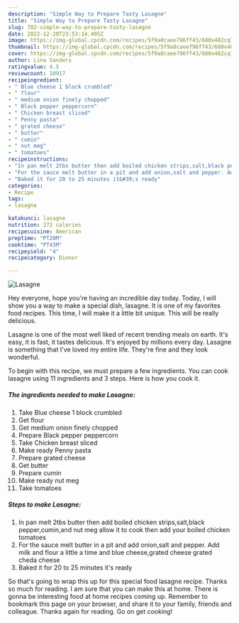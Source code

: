 ```yaml
---
description: "Simple Way to Prepare Tasty Lasagne"
title: "Simple Way to Prepare Tasty Lasagne"
slug: 782-simple-way-to-prepare-tasty-lasagne
date: 2022-12-20T23:53:14.495Z
image: https://img-global.cpcdn.com/recipes/5f9a8caee796ff43/680x482cq70/lasagne-recipe-main-photo.jpg
thumbnail: https://img-global.cpcdn.com/recipes/5f9a8caee796ff43/680x482cq70/lasagne-recipe-main-photo.jpg
cover: https://img-global.cpcdn.com/recipes/5f9a8caee796ff43/680x482cq70/lasagne-recipe-main-photo.jpg
author: Lina Sanders
ratingvalue: 4.5
reviewcount: 10917
recipeingredient:
- " Blue cheese 1 block crumbled"
- " flour"
- " medium onion finely chopped"
- " Black pepper peppercorn"
- " Chicken breast sliced"
- " Penny pasta"
- " grated cheese"
- " butter"
- " cumin"
- " nut meg"
- " tomatoes"
recipeinstructions:
- "In pan melt 2tbs butter then add boiled chicken strips,salt,black pepper,cumin,and nut meg allow it to cook then add your boiled chicken tomatoes"
- "For the sauce melt butter in a pit and add onion,salt and pepper. Add milk and flour a little a time and blue cheese,grated cheese grated cheda cheese"
- "Baked it for 20 to 25 minutes it&#39;s ready"
categories:
- Recipe
tags:
- lasagne

katakunci: lasagne 
nutrition: 272 calories
recipecuisine: American
preptime: "PT20M"
cooktime: "PT43M"
recipeyield: "4"
recipecategory: Dinner

---
```



![Lasagne](https://img-global.cpcdn.com/recipes/5f9a8caee796ff43/680x482cq70/lasagne-recipe-main-photo.jpg)

Hey everyone, hope you're having an incredible day today. Today, I will show you a way to make a special dish, lasagne. It is one of my favorites food recipes. This time, I will make it a little bit unique. This will be really delicious.



Lasagne is one of the most well liked of recent trending meals on earth. It's easy, it is fast, it tastes delicious. It's enjoyed by millions every day. Lasagne is something that I've loved my entire life. They're fine and they look wonderful.


To begin with this recipe, we must prepare a few ingredients. You can cook lasagne using 11 ingredients and 3 steps. Here is how you cook it.

<!--inarticleads1-->

##### The ingredients needed to make Lasagne:

1. Take  Blue cheese 1 block crumbled
1. Get  flour
1. Get  medium onion finely chopped
1. Prepare  Black pepper peppercorn
1. Take  Chicken breast sliced
1. Make ready  Penny pasta
1. Prepare  grated cheese
1. Get  butter
1. Prepare  cumin
1. Make ready  nut meg
1. Take  tomatoes




<!--inarticleads2-->

##### Steps to make Lasagne:

1. In pan melt 2tbs butter then add boiled chicken strips,salt,black pepper,cumin,and nut meg allow it to cook then add your boiled chicken tomatoes
1. For the sauce melt butter in a pit and add onion,salt and pepper. Add milk and flour a little a time and blue cheese,grated cheese grated cheda cheese
1. Baked it for 20 to 25 minutes it&#39;s ready




So that's going to wrap this up for this special food lasagne recipe. Thanks so much for reading. I am sure that you can make this at home. There is gonna be interesting food at home recipes coming up. Remember to bookmark this page on your browser, and share it to your family, friends and colleague. Thanks again for reading. Go on get cooking!

